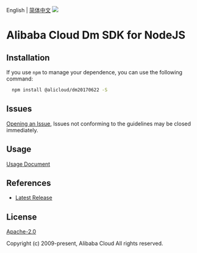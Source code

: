 English | [简体中文](README-CN.md)
![](https://aliyunsdk-pages.alicdn.com/icons/AlibabaCloud.svg)

# Alibaba Cloud Dm SDK for NodeJS

## Installation
If you use `npm` to manage your dependence, you can use the following command:

```sh
  npm install @alicloud/dm20170622 -S
```

## Issues
[Opening an Issue](https://github.com/aliyun/alibabacloud-typescript-sdk/issues/new), Issues not conforming to the guidelines may be closed immediately.

## Usage
[Usage Document](https://github.com/aliyun/alibabacloud-typescript-sdk/blob/master/docs/Usage-EN.md#quick-examples)

## References
* [Latest Release](https://github.com/aliyun/alibabacloud-typescript-sdk/)

## License
[Apache-2.0](http://www.apache.org/licenses/LICENSE-2.0)

Copyright (c) 2009-present, Alibaba Cloud All rights reserved.
